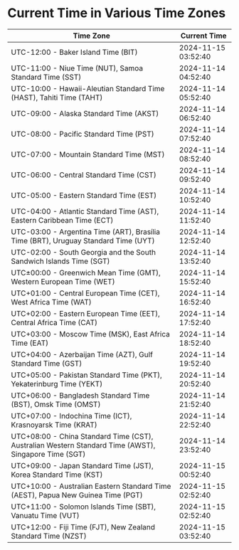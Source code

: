 # Current Time in Various Time Zones

| Time Zone | Current Time |
|-----------|--------------|
| UTC-12:00 - Baker Island Time (BIT) | 2024-11-15 03:52:40 |
| UTC-11:00 - Niue Time (NUT), Samoa Standard Time (SST) | 2024-11-14 04:52:40 |
| UTC-10:00 - Hawaii-Aleutian Standard Time (HAST), Tahiti Time (TAHT) | 2024-11-14 05:52:40 |
| UTC-09:00 - Alaska Standard Time (AKST) | 2024-11-14 06:52:40 |
| UTC-08:00 - Pacific Standard Time (PST) | 2024-11-14 07:52:40 |
| UTC-07:00 - Mountain Standard Time (MST) | 2024-11-14 08:52:40 |
| UTC-06:00 - Central Standard Time (CST) | 2024-11-14 09:52:40 |
| UTC-05:00 - Eastern Standard Time (EST) | 2024-11-14 10:52:40 |
| UTC-04:00 - Atlantic Standard Time (AST), Eastern Caribbean Time (ECT) | 2024-11-14 11:52:40 |
| UTC-03:00 - Argentina Time (ART), Brasília Time (BRT), Uruguay Standard Time (UYT) | 2024-11-14 12:52:40 |
| UTC-02:00 - South Georgia and the South Sandwich Islands Time (SGT) | 2024-11-14 13:52:40 |
| UTC±00:00 - Greenwich Mean Time (GMT), Western European Time (WET) | 2024-11-14 15:52:40 |
| UTC+01:00 - Central European Time (CET), West Africa Time (WAT) | 2024-11-14 16:52:40 |
| UTC+02:00 - Eastern European Time (EET), Central Africa Time (CAT) | 2024-11-14 17:52:40 |
| UTC+03:00 - Moscow Time (MSK), East Africa Time (EAT) | 2024-11-14 18:52:40 |
| UTC+04:00 - Azerbaijan Time (AZT), Gulf Standard Time (GST) | 2024-11-14 19:52:40 |
| UTC+05:00 - Pakistan Standard Time (PKT), Yekaterinburg Time (YEKT) | 2024-11-14 20:52:40 |
| UTC+06:00 - Bangladesh Standard Time (BST), Omsk Time (OMST) | 2024-11-14 21:52:40 |
| UTC+07:00 - Indochina Time (ICT), Krasnoyarsk Time (KRAT) | 2024-11-14 22:52:40 |
| UTC+08:00 - China Standard Time (CST), Australian Western Standard Time (AWST), Singapore Time (SGT) | 2024-11-14 23:52:40 |
| UTC+09:00 - Japan Standard Time (JST), Korea Standard Time (KST) | 2024-11-15 00:52:40 |
| UTC+10:00 - Australian Eastern Standard Time (AEST), Papua New Guinea Time (PGT) | 2024-11-15 02:52:40 |
| UTC+11:00 - Solomon Islands Time (SBT), Vanuatu Time (VUT) | 2024-11-15 02:52:40 |
| UTC+12:00 - Fiji Time (FJT), New Zealand Standard Time (NZST) | 2024-11-15 03:52:40 |
